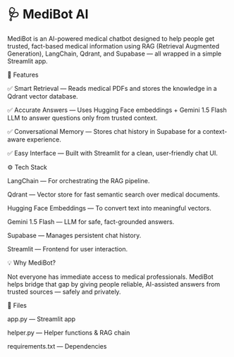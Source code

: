 # 🩺 MediBot AI
MediBot is an AI-powered medical chatbot designed to help people get trusted, fact-based medical information using RAG (Retrieval Augmented Generation), LangChain, Qdrant, and Supabase — all wrapped in a simple Streamlit app.

🚀 Features

✅ Smart Retrieval — Reads medical PDFs and stores the knowledge in a Qdrant vector database.

✅ Accurate Answers — Uses Hugging Face embeddings + Gemini 1.5 Flash LLM to answer questions only from trusted context.

✅ Conversational Memory — Stores chat history in Supabase for a context-aware experience.

✅ Easy Interface — Built with Streamlit for a clean, user-friendly chat UI.

⚙️ Tech Stack

LangChain — For orchestrating the RAG pipeline.

Qdrant — Vector store for fast semantic search over medical documents.

Hugging Face Embeddings — To convert text into meaningful vectors.

Gemini 1.5 Flash — LLM for safe, fact-grounded answers.

Supabase — Manages persistent chat history.

Streamlit — Frontend for user interaction.

💡 Why MediBot?

Not everyone has immediate access to medical professionals. MediBot helps bridge that gap by giving people reliable, AI-assisted answers from trusted sources — safely and privately.

📂 Files

app.py — Streamlit app

helper.py — Helper functions & RAG chain

requirements.txt — Dependencies
